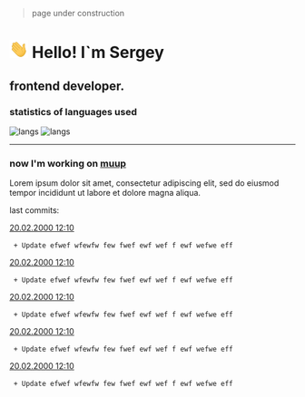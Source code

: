 > page under construction


# <img src="./assets/Hi.gif" height='32'/> Hello! I`m Sergey
## frontend developer.

### statistics of languages ​​used
![langs](http://localhost:3000/svg/languages_statistic/?user=chepuhasasha)
![langs](http://localhost:3000/svg/repo/?name=muup)

---
### now I'm working on <!-- ACTIVE_REPO --> [muup]()

Lorem ipsum dolor sit amet, consectetur adipiscing elit, sed do eiusmod tempor incididunt ut labore et dolore magna aliqua.

last commits:

[20.02.2000 12:10]()
```
 + Update efwef wfewfw few fwef ewf wef f ewf wefwe eff
```

[20.02.2000 12:10]()
```
 + Update efwef wfewfw few fwef ewf wef f ewf wefwe eff
```

[20.02.2000 12:10]()
```
 + Update efwef wfewfw few fwef ewf wef f ewf wefwe eff
```

[20.02.2000 12:10]()
```
 + Update efwef wfewfw few fwef ewf wef f ewf wefwe eff
```

[20.02.2000 12:10]()
```
 + Update efwef wfewfw few fwef ewf wef f ewf wefwe eff
```
